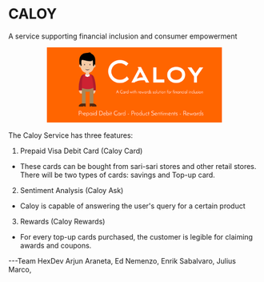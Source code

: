 # CALOY
A service supporting financial inclusion and consumer empowerment

<p style="text-align:center">
<img src="img/banner.png" width="350"/>
</p>
  
The Caloy Service has three features:
1. Prepaid Visa Debit Card (Caloy Card)
  - These cards can be bought from sari-sari stores and other retail stores. There will be two types of cards: savings and Top-up card.

2. Sentiment Analysis (Caloy Ask)
  - Caloy is capable of answering the user's query for a certain product
  
3. Rewards (Caloy Rewards)
  - For every top-up cards purchased, the customer is legible for claiming awards and coupons.
  
---Team HexDev
Arjun Araneta,
Ed Nemenzo,
Enrik Sabalvaro,
Julius Marco,

